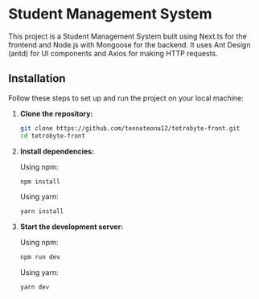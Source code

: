 # Student Management System

This project is a Student Management System built using Next.ts for the frontend and Node.js with Mongoose for the backend. It uses Ant Design (antd) for UI components and Axios for making HTTP requests.

## Installation

Follow these steps to set up and run the project on your local machine:

1. **Clone the repository:**

   ```bash
   git clone https://github.com/teonateona12/tetrobyte-front.git
   cd tetrobyte-front

   ```

2. **Install dependencies:**

   Using npm:

   ```bash
   npm install

   ```

   Using yarn:

   ```bash
   yarn install

   ```

3. **Start the development server:**

   Using npm:

   ```bash
   npm run dev

   ```

   Using yarn:

   ```bash
   yarn dev

   ```
